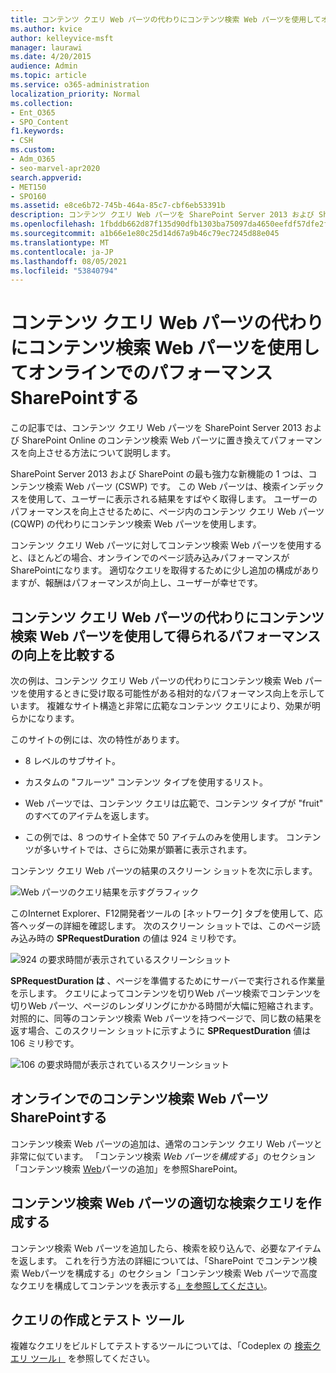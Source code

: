 ```yaml
---
title: コンテンツ クエリ Web パーツの代わりにコンテンツ検索 Web パーツを使用してオンラインでのパフォーマンスSharePointする
ms.author: kvice
author: kelleyvice-msft
manager: laurawi
ms.date: 4/20/2015
audience: Admin
ms.topic: article
ms.service: o365-administration
localization_priority: Normal
ms.collection:
- Ent_O365
- SPO_Content
f1.keywords:
- CSH
ms.custom:
- Adm_O365
- seo-marvel-apr2020
search.appverid:
- MET150
- SPO160
ms.assetid: e8ce6b72-745b-464a-85c7-cbf6eb53391b
description: コンテンツ クエリ Web パーツを SharePoint Server 2013 および SharePoint Online のコンテンツ検索 Web パーツに置き換えてパフォーマンスを向上させる方法について説明します。
ms.openlocfilehash: 1fbddb662d87f135d90dfb1303ba75097da4650eefdf57dfe2f9ca50fcf186a4
ms.sourcegitcommit: a1b66e1e80c25d14d67a9b46c79ec7245d88e045
ms.translationtype: MT
ms.contentlocale: ja-JP
ms.lasthandoff: 08/05/2021
ms.locfileid: "53840794"
---
```

# <a name="using-content-search-web-part-instead-of-content-query-web-part-to-improve-performance-in-sharepoint-online"></a>コンテンツ クエリ Web パーツの代わりにコンテンツ検索 Web パーツを使用してオンラインでのパフォーマンスSharePointする

この記事では、コンテンツ クエリ Web パーツを SharePoint Server 2013 および SharePoint Online のコンテンツ検索 Web パーツに置き換えてパフォーマンスを向上させる方法について説明します。
  
SharePoint Server 2013 および SharePoint の最も強力な新機能の 1 つは、コンテンツ検索 Web パーツ (CSWP) です。 この Web パーツは、検索インデックスを使用して、ユーザーに表示される結果をすばやく取得します。 ユーザーのパフォーマンスを向上させるために、ページ内のコンテンツ クエリ Web パーツ (CQWP) の代わりにコンテンツ検索 Web パーツを使用します。
  
コンテンツ クエリ Web パーツに対してコンテンツ検索 Web パーツを使用すると、ほとんどの場合、オンラインでのページ読み込みパフォーマンスがSharePointになります。 適切なクエリを取得するために少し追加の構成がありますが、報酬はパフォーマンスが向上し、ユーザーが幸せです。
  
## <a name="comparing-the-performance-gain-you-get-from-using-content-search-web-part-instead-of-content-query-web-part"></a>コンテンツ クエリ Web パーツの代わりにコンテンツ検索 Web パーツを使用して得られるパフォーマンスの向上を比較する

次の例は、コンテンツ クエリ Web パーツの代わりにコンテンツ検索 Web パーツを使用するときに受け取る可能性がある相対的なパフォーマンス向上を示しています。 複雑なサイト構造と非常に広範なコンテンツ クエリにより、効果が明らかになります。
  
このサイトの例には、次の特性があります。
  
- 8 レベルのサブサイト。
    
- カスタムの "フルーツ" コンテンツ タイプを使用するリスト。
    
- Web パーツでは、コンテンツ クエリは広範で、コンテンツ タイプが "fruit" のすべてのアイテムを返します。
    
- この例では、8 つのサイト全体で 50 アイテムのみを使用します。 コンテンツが多いサイトでは、さらに効果が顕著に表示されます。
    
コンテンツ クエリ Web パーツの結果のスクリーン ショットを次に示します。
  
![Web パーツのクエリ結果を示すグラフィック](../media/b3d41f20-dfe5-46ed-9c0a-31057e82de33.png)
  
このInternet Explorer、F12開発者ツールの [ネットワーク] タブを使用して、応答ヘッダーの詳細を確認します。 次のスクリーン ショットでは、このページ読み込み時の **SPRequestDuration** の値は 924 ミリ秒です。 
  
![924 の要求時間が表示されているスクリーンショット](../media/343571f2-a249-4de2-bc11-2cee93498aea.png)
  
 **SPRequestDuration は** 、ページを準備するためにサーバーで実行される作業量を示します。 クエリによってコンテンツを切りWeb パーツ検索でコンテンツを切りWeb パーツ、ページのレンダリングにかかる時間が大幅に短縮されます。 対照的に、同等のコンテンツ検索 Web パーツを持つページで、同じ数の結果を返す場合、このスクリーン ショットに示すように **SPRequestDuration** 値は 106 ミリ秒です。 
  
![106 の要求時間が表示されているスクリーンショット](../media/b46387ac-660d-4e5e-a11c-cc430e912962.png)
  
## <a name="adding-a-content-search-web-part-in-sharepoint-online"></a>オンラインでのコンテンツ検索 Web パーツSharePointする

コンテンツ検索 Web パーツの追加は、通常のコンテンツ クエリ Web パーツと非常に似ています。 「コンテンツ検索 *Web パーツを構成する*」のセクション「コンテンツ検索 [Web](https://support.office.com/article/Configure-a-Content-Search-Web-Part-in-SharePoint-0dc16de1-dbe4-462b-babb-bf8338c36c9a)パーツの追加」を参照SharePoint。
  
## <a name="creating-the-right-search-query-for-your-content-search-web-part"></a>コンテンツ検索 Web パーツの適切な検索クエリを作成する

コンテンツ検索 Web パーツを追加したら、検索を絞り込んで、必要なアイテムを返します。 これを行う方法の詳細については、「SharePoint でコンテンツ検索 Webパーツを構成する」のセクション「コンテンツ検索 Web パーツで高度なクエリを構成してコンテンツを表示する[」を参照してください](https://support.office.com/article/Configure-a-Content-Search-Web-Part-in-SharePoint-0dc16de1-dbe4-462b-babb-bf8338c36c9a)。
  
## <a name="query-building-and-testing-tool"></a>クエリの作成とテスト ツール

複雑なクエリをビルドしてテストするツールについては、「Codeplex の [検索クエリ ツール」](https://sp2013searchtool.codeplex.com/) を参照してください。 
  

